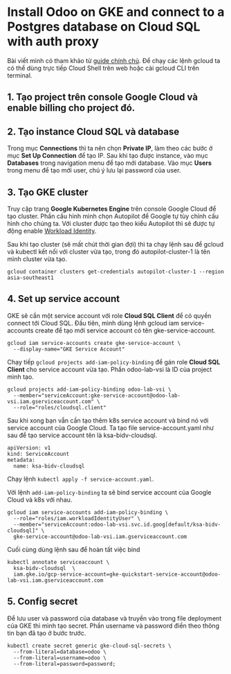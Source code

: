 # Install Odoo on GKE and connect to a Postgres database on Cloud SQL with auth proxy

Bài viết mình có tham khảo từ [guide chính chủ](https://cloud.google.com/sql/docs/postgres/connect-instance-kubernetes). Để chạy các lệnh gcloud ta có thể dùng trực tiếp Cloud Shell trên web hoặc cài gcloud CLI trên terminal.

## 1. Tạo project trên console Google Cloud và enable billing cho project đó.

## 2. Tạo instance Cloud SQL và database

Trong mục **Connections** thì ta nên chọn **Private IP**, làm theo các bước ở mục **Set Up Connection** để tạo IP. Sau khi tạo được instance, vào mục **Databases** trong navigation menu để tạo mới database. Vào mục **Users** trong menu để tạo mới user, chú ý lưu lại password của user.

## 3. Tạo GKE cluster

Truy cập trang **Google Kubernetes Engine** trên console Google Cloud để tạo cluster. Phần cấu hình mình chọn Autopilot để Google tự tùy chỉnh cấu hình cho chúng ta. Với cluster được tạo theo kiểu Autopilot thì sẽ được tự động enable [Workload Identity](https://cloud.google.com/kubernetes-engine/docs/how-to/workload-identity).

Sau khi tạo cluster (sẽ mất chút thời gian đợi) thì ta chạy lệnh sau để gcloud và kubectl kết nối với cluster vừa tạo, trong đó autopilot-cluster-1 là tên mình cluster vừa tạo.

```
gcloud container clusters get-credentials autopilot-cluster-1 --region asia-southeast1
```

## 4. Set up service account

GKE sẽ cần một service account với role **Cloud SQL Client** để có quyền connect tới Cloud SQL. Đầu tiên, mình dùng lệnh gcloud iam service-accounts create để tạo mới service account có tên gke-service-account.

```
gcloud iam service-accounts create gke-service-account \
  --display-name="GKE Service Account"
```

Chạy tiếp ```gcloud projects add-iam-policy-binding``` để gán role **Cloud SQL Client** cho service account vừa tạo. Phần odoo-lab-vsi là ID của project mình tạo.

```
gcloud projects add-iam-policy-binding odoo-lab-vsi \
  --member="serviceAccount:gke-service-account@odoo-lab-vsi.iam.gserviceaccount.com" \
  --role="roles/cloudsql.client"
```

Sau khi xong bạn vẫn cần tạo thêm k8s service account và bind nó với service account của Google Cloud. Ta tạo file service-account.yaml như sau để tạo service account tên là ksa-bidv-cloudsql.

```
apiVersion: v1
kind: ServiceAccount
metadata:
  name: ksa-bidv-cloudsql
```

Chạy lệnh ```kubectl apply -f service-account.yaml```.

Với lệnh ```add-iam-policy-binding``` ta sẽ bind service account của Google Cloud và k8s với nhau.

```
gcloud iam service-accounts add-iam-policy-binding \
  --role="roles/iam.workloadIdentityUser" \
  --member="serviceAccount:odoo-lab-vsi.svc.id.goog[default/ksa-bidv-cloudsql]" \
  gke-service-account@odoo-lab-vsi.iam.gserviceaccount.com
```

Cuối cùng dùng lệnh sau để hoàn tất việc bind

```
kubectl annotate serviceaccount \
  ksa-bidv-cloudsql  \
  iam.gke.io/gcp-service-account=gke-quickstart-service-account@odoo-lab-vsi.iam.gserviceaccount.com
```

## 5. Config secret

Để lưu user và password của database và truyền vào trong file deployment của GKE thì mình tạo secret. Phần username và password điền theo thông tin bạn đã tạo ở bước trước.

```
kubectl create secret generic gke-cloud-sql-secrets \
  --from-literal=database=odoo \
  --from-literal=username=odoo \
  --from-literal=password=password;
```
